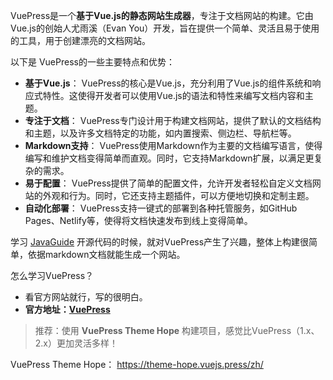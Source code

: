 VuePress是一个**基于Vue.js的静态网站生成器**，专注于文档网站的构建。它由Vue.js的创始人尤雨溪（Evan You）开发，旨在提供一个简单、灵活且易于使用的工具，用于创建漂亮的文档网站。

以下是 VuePress的一些主要特点和优势：
- **基于Vue.js**： VuePress的核心是Vue.js，充分利用了Vue.js的组件系统和响应式特性。这使得开发者可以使用Vue.js的语法和特性来编写文档内容和主题。
- **专注于文档**： VuePress专门设计用于构建文档网站，提供了默认的文档结构和主题，以及许多文档特定的功能，如内置搜索、侧边栏、导航栏等。
- **Markdown支持**： VuePress使用Markdown作为主要的文档编写语言，使得编写和维护文档变得简单而直观。同时，它支持Markdown扩展，以满足更复杂的需求。
- **易于配置**： VuePress提供了简单的配置文件，允许开发者轻松自定义文档网站的外观和行为。同时，它还支持主题插件，可以方便地切换和定制主题。
- **自动化部署**： VuePress支持一键式的部署到各种托管服务，如GitHub Pages、Netlify等，使得将文档快速发布到线上变得简单。

学习 [JavaGuide](https://github.com/Snailclimb/JavaGuide) 开源代码的时候，就对VuePress产生了兴趣，整体上构建很简单，依据markdown文档就能生成一个网站。

怎么学习VuePress？
- 看官方网站就行，写的很明白。
- **官方地址：[VuePress](https://vuepress.vuejs.org/zh/)**

> 推荐：使用 **VuePress Theme Hope** 构建项目，感觉比VuePress（1.x、2.x）更加灵活多样！

VuePress Theme Hope： https://theme-hope.vuejs.press/zh/
